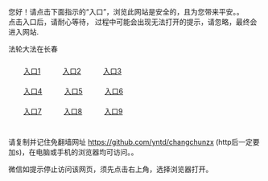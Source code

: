 您好！请点击下面指示的“入口”，浏览此网站是安全的，且为您带来平安。。 <br/>
点击入口后，请耐心等待， 过程中可能会出现无法打开的提示，请忽略，最终会进入网站. </br>

法轮大法在长春<br/>
<div style="padding:10px"><a style="margin:20px" target="_blank" href="https://dqtffs7urqz4y.cloudfront.net/2Qpsp?ipbuj" id="ccLink1" rel="nofollow">入口1</a> <a target="_blank" style="margin:20px" href="https://dgv7l98noqo4v.cloudfront.net/2Qpsp?okcpvptw" id="ccLink2" rel="nofollow">入口2</a> <a style="margin:20px" target="_blank" href="https://d30r5k008apl9y.cloudfront.net/2Qpsp?bsrfbdix" id="ccLink3" rel="nofollow">入口3</a></div>

<div style="padding:10px" ><a style="margin:20px" target="_blank" href="https://dqtffs7urqz4y.cloudfront.net/2Qpsp?ipbuj" id="ccLink4" rel="nofollow">入口4</a> <a style="margin:20px" href="https://dgv7l98noqo4v.cloudfront.net/2Qpsp?okcpvptw" target="_blank" id="ccLink5" rel="nofollow">入口5</a> <a style="margin:20px" href="https://d30r5k008apl9y.cloudfront.net/2Qpsp?bsrfbdix" target="_blank" id="ccLink6" rel="nofollow">入口6</a></div>

<div style="padding:10px"><a style="margin:20px" target="_blank" href="https://dqtffs7urqz4y.cloudfront.net/2Qpsp?ipbuj" id="ccLink7" rel="nofollow">入口7</a> <a style="margin:20px" href="https://dgv7l98noqo4v.cloudfront.net/2Qpsp?okcpvptw" target="_blank" id="ccLink8" rel="nofollow">入口8</a> <a style="margin:20px" target="_blank" href="https://d30r5k008apl9y.cloudfront.net/2Qpsp?bsrfbdix" id="ccLink9" rel="nofollow">入口9</a></div>

<br/>



请复制并记住免翻墙网址 https://github.com/yntd/changchunzx (http后一定要加s)，在电脑或手机的浏览器均可访问。。<br/>

微信如提示停止访问该网页，须先点击右上角，选择浏览器打开。
